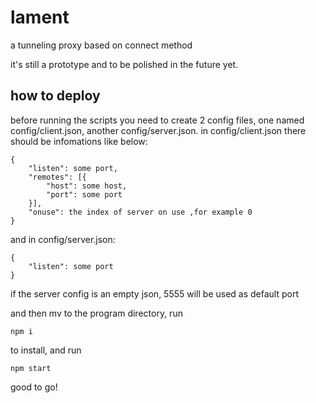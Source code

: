 # lament
a tunneling proxy based on connect method

it's still a prototype and to be polished in the future yet.

## how to deploy
before running the scripts you need to create 2 config files, one named
config/client.json, another config/server.json.
in config/client.json there should be infomations like below:

    {
        "listen": some port,
        "remotes": [{
            "host": some host,
            "port": some port
        }],
        "onuse": the index of server on use ,for example 0
    }

and in config/server.json:

    {
        "listen": some port
    }

if the server config is an empty json, 5555 will be used as default port

and then mv to the program directory, run

    npm i

to install, and run

    npm start

good to go!
